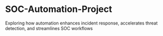 # SOC-Automation-Project
Exploring how automation enhances incident response, accelerates threat detection, and streamlines SOC workflows
